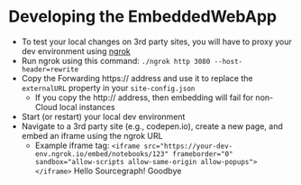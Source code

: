 # Developing the EmbeddedWebApp

- To test your local changes on 3rd party sites, you will have to proxy your dev environment using [ngrok](https://ngrok.com/)
- Run ngrok using this command: `./ngrok http 3080 --host-header=rewrite`
- Copy the Forwarding https:// address and use it to replace the `externalURL` property in your `site-config.json`
  - If you copy the http:// address, then embedding will fail for non-Cloud local instances
- Start (or restart) your local dev environment
- Navigate to a 3rd party site (e.g., codepen.io), create a new page, and embed an iframe using the ngrok URL
  - Example iframe tag: `<iframe src="https://your-dev-env.ngrok.io/embed/notebooks/123" frameborder="0" sandbox="allow-scripts allow-same-origin allow-popups"></iframe>`
Hello Sourcegraph!
Goodbye
